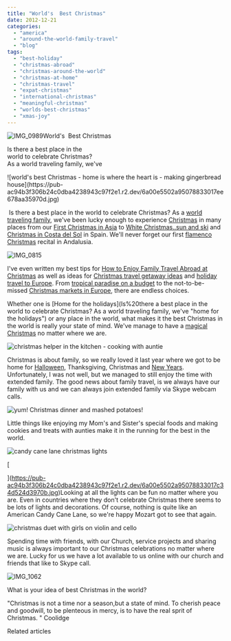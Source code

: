 ```yaml
---
title: "World's  Best Christmas"
date: 2012-12-21
categories: 
  - "america"
  - "around-the-world-family-travel"
  - "blog"
tags: 
  - "best-holiday"
  - "christmas-abroad"
  - "christmas-around-the-world"
  - "christmas-at-home"
  - "christmas-travel"
  - "expat-christmas"
  - "international-christmas"
  - "meaningful-christmas"
  - "worlds-best-christmas"
  - "xmas-joy"
---
```


![IMG_0989](https://pub-ac94b3f306b24c0dba4238943c97f2e1.r2.dev/6a00e5502a95078833017d3f041372970c.jpg)World's  Best Christmas  
  
Is there a best place in the  
world to celebrate Christmas?  
As a world traveling family, we've

<!--more--> ![world's best Christmas - home is where the heart is - making gingerbread house](https://pub-ac94b3f306b24c0dba4238943c97f2e1.r2.dev/6a00e5502a95078833017ee678aa35970d.jpg)

 Is there a best place in the world to celebrate Christmas? As a [world traveling family,](https://pub-ac94b3f306b24c0dba4238943c97f2e1.r2.dev/2009/04/how-to-travel-the-world-as-a-digital-nomad-family.html "world traveling family") we've been lucky enough to experience [Christmas](https://pub-ac94b3f306b24c0dba4238943c97f2e1.r2.dev/2010/12/tropical-christmas-abroad-in-asia.html "tropcial Christmas abroad in Asia") in many places from our [First Christmas in Asia](https://pub-ac94b3f306b24c0dba4238943c97f2e1.r2.dev/2010/12/first-christmas-in-asia.html "first christmas in Asia") to [White Christmas..sun and ski](https://pub-ac94b3f306b24c0dba4238943c97f2e1.r2.dev/2007/01/white-xmas-sort.html "white christmas sun and ski") and [Christmas in Costa del Sol](https://pub-ac94b3f306b24c0dba4238943c97f2e1.r2.dev/2007/01/santa-come-or-p.html "Christmas in Costa del Sol") in Spain. We'll never forget our first [flamenco Christmas](https://pub-ac94b3f306b24c0dba4238943c97f2e1.r2.dev/2006/12/flamenco-christ.html "flamenco christmas spain") recital in Andalusia.  
  
![IMG_0815](https://pub-ac94b3f306b24c0dba4238943c97f2e1.r2.dev/6a00e5502a95078833017c34d98a18970b.jpg)  
  
I've even written my best tips for [How to Enjoy Family Travel Abroad at Christmas](https://pub-ac94b3f306b24c0dba4238943c97f2e1.r2.dev/2009/12/how-to-enjoy-family-travel-abroad-at-christmas-digital-nomad-4hww-extended-travel-holidays.html "how to enjoy family travel abroad") as well as ideas for [Christmas travel getaway ideas](https://pub-ac94b3f306b24c0dba4238943c97f2e1.r2.dev/2011/12/christmas-holiday-travel-ideas-for-family-getaways.html "christmas travel getaway ideas") and [holiday travel to Europe](https://pub-ac94b3f306b24c0dba4238943c97f2e1.r2.dev/2012/12/christmas-travel-to-europe.html "holiday travel to Europe"). From [tropical paradise on a budget](https://pub-ac94b3f306b24c0dba4238943c97f2e1.r2.dev/2012/02/tropical-paradise-at-budget-prices.html "best tropical paradise on a budget") to the not-to-be-missed [Christmas markets in Europe](https://pub-ac94b3f306b24c0dba4238943c97f2e1.r2.dev/2011/11/christmas-markets-in-europe-dont-miss.html "best christmas markets europe"), there are endless choices.  
  
Whether one is [Home for the holidays](Is%20there a best place in the world to celebrate Christmas? As a world traveling family, we've "home for the holidays") or any place in the world, what makes it the best Christmas in the world is really your state of mind. We've manage to have a [magical Christmas](https://pub-ac94b3f306b24c0dba4238943c97f2e1.r2.dev/2006/12/beginning-to-lo.html "magical Christmas") no matter where we are.

![christmas helper in the kitchen - cooking with auntie ](https://pub-ac94b3f306b24c0dba4238943c97f2e1.r2.dev/6a00e5502a95078833017d3f040cc1970c.jpg)

Christmas is about family, so we really loved it last year where we got to be home for [Halloween](https://pub-ac94b3f306b24c0dba4238943c97f2e1.r2.dev/2011/10/enchanting-halloween-california-style-1.html "Halloween in California beach"), Thanksgiving, Christmas and [New Years](https://pub-ac94b3f306b24c0dba4238943c97f2e1.r2.dev/2012/01/california-beach-new-years-day.html "New years at beach California"). Unfortunately, I was not well, but we managed to still enjoy the time with extended family. The good news about family travel, is we always have our family with us and we can always join extended family via Skype webcam calls.  
  
![yum! Christmas dinner and mashed potatoes!](https://pub-ac94b3f306b24c0dba4238943c97f2e1.r2.dev/6a00e5502a95078833017c34d51ee3970b.jpg)

Little things like enjoying my Mom's and Sister's special foods and making cookies and treats with aunties make it in the running for the best in the world.

[](https://pub-ac94b3f306b24c0dba4238943c97f2e1.r2.dev/6a00e5502a95078833017c34d51ee3970b-150x150-1.jpg)![candy cane lane christmas lights](https://pub-ac94b3f306b24c0dba4238943c97f2e1.r2.dev/6a00e5502a95078833017c34d524d3970b.jpg)

[  
  
  
  
  
  
  
  
  
  
  
  
  
  
  
  
  
  
  
  
  
  
  
  
  
  
  
](https://pub-ac94b3f306b24c0dba4238943c97f2e1.r2.dev/6a00e5502a95078833017c34d524d3970b.jpg)Looking at all the lights can be fun no matter where you are. Even in countries where they don't celebrate Christmas there seems to be lots of lights and decorations. Of course, nothing is quite like an American Candy Cane Lane, so we're happy Mozart got to see that again.  
  
![christmas duet with girls on violin and cello](https://pub-ac94b3f306b24c0dba4238943c97f2e1.r2.dev/6a00e5502a95078833017d3f087463970c.jpg)  
  
Spending time with friends, with our Church, service projects and sharing music is always important to our Christmas celebrations no matter where we are. Lucky for us we have a lot available to us online with our church and friends that like to Skype call.  
  
![IMG_1062](https://pub-ac94b3f306b24c0dba4238943c97f2e1.r2.dev/6a00e5502a95078833017c34d990ee970b.jpg)  
  
What is your idea of best Christmas in the world?  
  
"Christmas is not a time nor a season,but a state of mind. To cherish peace and goodwill, to be plenteous in mercy, is to have the real sprit of Christmas. " Coolidge  
  

Related articles

